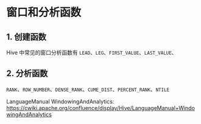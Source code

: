 # 窗口和分析函数

## 1. 创建函数

Hive 中常见的窗口分析函数有 `LEAD`、`LEG`、`FIRST_VALUE`、`LAST_VALUE`、



## 2. 分析函数

`RANK`、`ROW_NUMBER`、`DENSE_RANK`、`CUME_DIST`、`PERCENT_RANK`、`NTILE`


[^1]:
  LanguageManual WindowingAndAnalytics: https://cwiki.apache.org/confluence/display/Hive/LanguageManual+WindowingAndAnalytics
